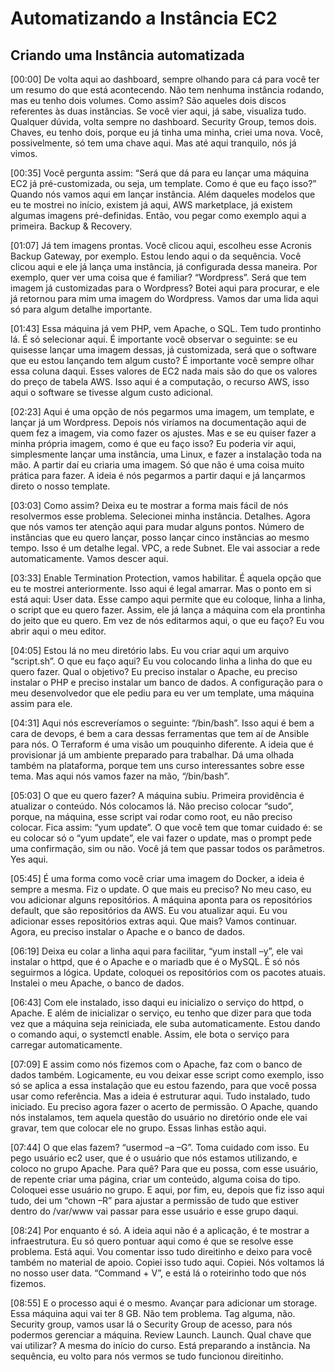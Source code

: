 # Automatizando a Instância EC2

## Criando uma Instância automatizada

[00:00] De volta aqui ao dashboard, sempre olhando para cá para você ter um resumo do que está acontecendo. Não tem nenhuma instância rodando, mas eu tenho dois volumes. Como assim? São aqueles dois discos referentes às duas instâncias. Se você vier aqui, já sabe, visualiza tudo. Qualquer dúvida, volta sempre no dashboard. Security Group, temos dois. Chaves, eu tenho dois, porque eu já tinha uma minha, criei uma nova. Você, possivelmente, só tem uma chave aqui. Mas até aqui tranquilo, nós já vimos.

[00:35] Você pergunta assim: “Será que dá para eu lançar uma máquina EC2 já pré-customizada, ou seja, um template. Como é que eu faço isso?” Quando nós vamos aqui em lançar instância. Além daqueles modelos que eu te mostrei no início, existem já aqui, AWS marketplace, já existem algumas imagens pré-definidas. Então, vou pegar como exemplo aqui a primeira. Backup & Recovery.

[01:07] Já tem imagens prontas. Você clicou aqui, escolheu esse Acronis Backup Gateway, por exemplo. Estou lendo aqui o da sequência. Você clicou aqui e ele já lança uma instância, já configurada dessa maneira. Por exemplo, quer ver uma coisa que é familiar? “Wordpress”. Será que tem imagem já customizadas para o Wordpress? Botei aqui para procurar, e ele já retornou para mim uma imagem do Wordpress. Vamos dar uma lida aqui só para algum detalhe importante.

[01:43] Essa máquina já vem PHP, vem Apache, o SQL. Tem tudo prontinho lá. É só selecionar aqui. É importante você observar o seguinte: se eu quisesse lançar uma imagem dessas, já customizada, será que o software que eu estou lançando tem algum custo? É importante você sempre olhar essa coluna daqui. Esses valores de EC2 nada mais são do que os valores do preço de tabela AWS. Isso aqui é a computação, o recurso AWS, isso aqui o software se tivesse algum custo adicional.

[02:23] Aqui é uma opção de nós pegarmos uma imagem, um template, e lançar já um Wordpress. Depois nós viríamos na documentação aqui de quem fez a imagem, via como fazer os ajustes. Mas e se eu quiser fazer a minha própria imagem, como é que eu faço isso? Eu poderia vir aqui, simplesmente lançar uma instância, uma Linux, e fazer a instalação toda na mão. A partir daí eu criaria uma imagem. Só que não é uma coisa muito prática para fazer. A ideia é nós pegarmos a partir daqui e já lançarmos direto o nosso template.

[03:03] Como assim? Deixa eu te mostrar a forma mais fácil de nós resolvermos esse problema. Selecionei minha instância. Detalhes. Agora que nós vamos ter atenção aqui para mudar alguns pontos. Número de instâncias que eu quero lançar, posso lançar cinco instâncias ao mesmo tempo. Isso é um detalhe legal. VPC, a rede Subnet. Ele vai associar a rede automaticamente. Vamos descer aqui.

[03:33] Enable Termination Protection, vamos habilitar. É aquela opção que eu te mostrei anteriormente. Isso aqui é legal amarrar. Mas o ponto em si está aqui: User data. Esse campo aqui permite que eu coloque, linha a linha, o script que eu quero fazer. Assim, ele já lança a máquina com ela prontinha do jeito que eu quero. Em vez de nós editarmos aqui, o que eu faço? Eu vou abrir aqui o meu editor.

[04:05] Estou lá no meu diretório labs. Eu vou criar aqui um arquivo “script.sh”. O que eu faço aqui? Eu vou colocando linha a linha do que eu quero fazer. Qual o objetivo? Eu preciso instalar o Apache, eu preciso instalar o PHP e preciso instalar um banco de dados. A configuração para o meu desenvolvedor que ele pediu para eu ver um template, uma máquina assim para ele.

[04:31] Aqui nós escreveríamos o seguinte: “/bin/bash”. Isso aqui é bem a cara de devops, é bem a cara dessas ferramentas que tem aí de Ansible para nós. O Terraform é uma visão um pouquinho diferente. A ideia que é provisionar já um ambiente preparado para trabalhar. Dá uma olhada também na plataforma, porque tem uns curso interessantes sobre esse tema. Mas aqui nós vamos fazer na mão, “/bin/bash”.

[05:03] O que eu quero fazer? A máquina subiu. Primeira providência é atualizar o conteúdo. Nós colocamos lá. Não preciso colocar “sudo”, porque, na máquina, esse script vai rodar como root, eu não preciso colocar. Fica assim: “yum update”. O que você tem que tomar cuidado é: se eu colocar só o “yum update”, ele vai fazer o update, mas o prompt pede uma confirmação, sim ou não. Você já tem que passar todos os parâmetros. Yes aqui.

[05:45] É uma forma como você criar uma imagem do Docker, a ideia é sempre a mesma. Fiz o update. O que mais eu preciso? No meu caso, eu vou adicionar alguns repositórios. A máquina aponta para os repositórios default, que são repositórios da AWS. Eu vou atualizar aqui. Eu vou adicionar esses repositórios extras aqui. Que mais? Vamos continuar. Agora, eu preciso instalar o Apache e o banco de dados.

[06:19] Deixa eu colar a linha aqui para facilitar, “yum install –y”, ele vai instalar o httpd, que é o Apache e o mariadb que é o MySQL. É só nós seguirmos a lógica. Update, coloquei os repositórios com os pacotes atuais. Instalei o meu Apache, o banco de dados.

[06:43] Com ele instalado, isso daqui eu inicializo o serviço do httpd, o Apache. E além de inicializar o serviço, eu tenho que dizer para que toda vez que a máquina seja reiniciada, ele suba automaticamente. Estou dando o comando aqui, o systemctl enable. Assim, ele bota o serviço para carregar automaticamente.

[07:09] E assim como nós fizemos com o Apache, faz com o banco de dados também. Logicamente, eu vou deixar esse script como exemplo, isso só se aplica a essa instalação que eu estou fazendo, para que você possa usar como referência. Mas a ideia é estruturar aqui. Tudo instalado, tudo iniciado. Eu preciso agora fazer o acerto de permissão. O Apache, quando nós instalamos, tem aquela questão do usuário no diretório onde ele vai gravar, tem que colocar ele no grupo. Essas linhas estão aqui.

[07:44] O que elas fazem? “usermod –a –G”. Toma cuidado com isso. Eu pego usuário ec2 user, que é o usuário que nós estamos utilizando, e coloco no grupo Apache. Para quê? Para que eu possa, com esse usuário, de repente criar uma página, criar um conteúdo, alguma coisa do tipo. Coloquei esse usuário no grupo. E aqui, por fim, eu, depois que fiz isso aqui tudo, dei um “chown –R” para ajustar a permissão de tudo que estiver dentro do /var/www vai passar para esse usuário e esse grupo daqui.

[08:24] Por enquanto é só. A ideia aqui não é a aplicação, é te mostrar a infraestrutura. Eu só quero pontuar aqui como é que se resolve esse problema. Está aqui. Vou comentar isso tudo direitinho e deixo para você também no material de apoio. Copiei isso tudo aqui. Copiei. Nós voltamos lá no nosso user data. “Command + V”, e está lá o roteirinho todo que nós fizemos.

[08:55] E o processo aqui é o mesmo. Avançar para adicionar um storage. Essa máquina aqui vai ter 8 GB. Não tem problema. Tag alguma, não. Security group, vamos usar lá o Security Group de acesso, para nós podermos gerenciar a máquina. Review Launch. Launch. Qual chave que vai utilizar? A mesma do início do curso. Está preparando a instância. Na sequência, eu volto para nós vermos se tudo funcionou direitinho.
